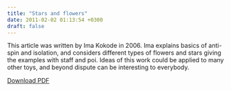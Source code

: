 ```yaml
---
title: "Stars and flowers"
date: 2011-02-02 01:13:54 +0300
draft: false
---
```


This article was written by Ima Kokode in 2006. Ima explains basics of anti-spin and isolation, and considers different types of flowers and stars giving the examples with staff and poi.
Ideas of this work could be applied to many other toys, and beyond dispute can be interesting to everybody.

[Download PDF](/files/stars-and-flowers.pdf)
